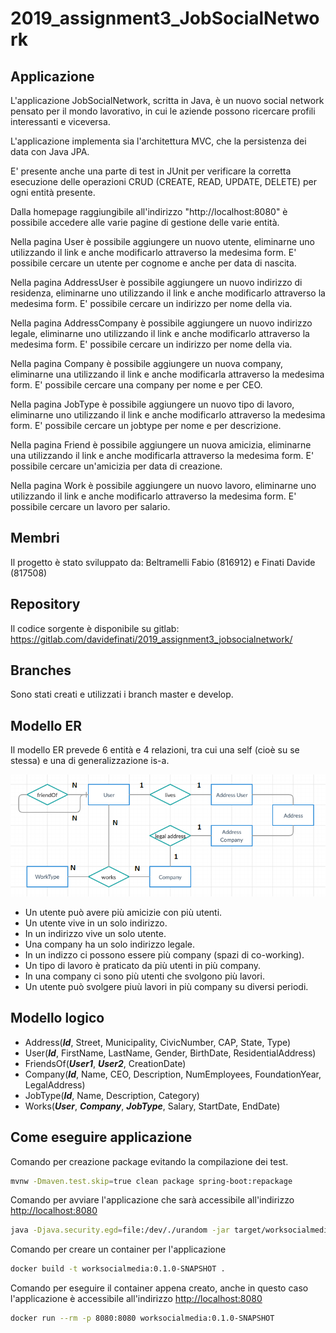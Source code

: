 # 2019_assignment3_JobSocialNetwork

## Applicazione  

L'applicazione JobSocialNetwork, scritta in Java, è un nuovo social network 
pensato per il mondo lavorativo, in cui le aziende possono ricercare profili 
interessanti e viceversa.

L'applicazione implementa sia l'architettura MVC,
che la persistenza dei data con Java JPA.

E' presente anche una parte di test in JUnit per verificare la corretta esecuzione
delle operazioni CRUD (CREATE, READ, UPDATE, DELETE) per ogni entità presente.

Dalla homepage raggiungibile all'indirizzo "http://localhost:8080" è possibile
accedere alle varie pagine di gestione delle varie entità.

Nella pagina User è possibile aggiungere un nuovo utente, eliminarne uno utilizzando 
il link e anche modificarlo attraverso la medesima form.
E' possibile cercare un utente per cognome e anche per data di nascita.

Nella pagina AddressUser è possibile aggiungere un nuovo indirizzo di residenza, eliminarne uno utilizzando 
il link e anche modificarlo attraverso la medesima form.
E' possibile cercare un indirizzo per nome della via.

Nella pagina AddressCompany è possibile aggiungere un nuovo indirizzo legale, eliminarne uno utilizzando 
il link e anche modificarlo attraverso la medesima form.
E' possibile cercare un indirizzo per nome della via.

Nella pagina Company è possibile aggiungere un nuova company, eliminarne una utilizzando 
il link e anche modificarla attraverso la medesima form.
E' possibile cercare una company per nome e per CEO.

Nella pagina JobType è possibile aggiungere un nuovo tipo di lavoro, eliminarne uno utilizzando 
il link e anche modificarlo attraverso la medesima form.
E' possibile cercare un jobtype per nome e per descrizione.

Nella pagina Friend è possibile aggiungere un nuova amicizia, eliminarne una utilizzando 
il link e anche modificarla attraverso la medesima form.
E' possibile cercare un'amicizia per data di creazione.

Nella pagina Work è possibile aggiungere un nuovo lavoro, eliminarne uno utilizzando 
il link e anche modificarlo attraverso la medesima form.
E' possibile cercare un lavoro per salario.


## Membri  

Il progetto è stato sviluppato da: Beltramelli Fabio (816912) e Finati Davide (817508)

## Repository  

Il codice sorgente è disponibile su gitlab: https://gitlab.com/davidefinati/2019_assignment3_jobsocialnetwork/

## Branches

Sono stati creati e utilizzati i branch master e develop.

## Modello ER
Il modello ER prevede 6 entità e 4 relazioni, tra cui una self (cioè su se stessa) e una
di generalizzazione is-a.

![ER MODEL](Modello_ER.png)

- Un utente può avere più amicizie con più utenti.
- Un utente vive in un solo indirizzo. 
- In un indirizzo vive un solo utente.
- Una company ha un solo indirizzo legale.
- In un indizzo ci possono essere più company (spazi di co-working).
- Un tipo di lavoro è praticato da più utenti in più company.
- In una company ci sono più utenti che svolgono più lavori.
- Un utente può svolgere piuù lavori in più company su diversi periodi.

## Modello logico

- Address(***Id***, Street, Municipality, CivicNumber, CAP, State, Type)  
- User(***Id***, FirstName, LastName, Gender, BirthDate, ResidentialAddress)  
- FriendsOf(***User1***, ***User2***, CreationDate)  
- Company(***Id***, Name, CEO, Description, NumEmployees, FoundationYear, LegalAddress)  
- JobType(***Id***, Name, Description, Category)  
- Works(***User***, ***Company***, ***JobType***, Salary, StartDate, EndDate)  


## Come eseguire applicazione

Comando per creazione package evitando la compilazione dei test.
```bash
mvnw -Dmaven.test.skip=true clean package spring-boot:repackage
```

Comando per avviare l'applicazione che sarà accessibile all'indirizzo 
[http://localhost:8080](http://localhost:8080)
```bash
java -Djava.security.egd=file:/dev/./urandom -jar target/worksocialmedia.jar
```

Comando per creare un container per l'applicazione
```bash
docker build -t worksocialmedia:0.1.0-SNAPSHOT .
```

Comando per eseguire il container appena creato, anche in questo caso l'applicazione è
accessibile all'indirizzo [http://localhost:8080](http://localhost:8080)
```bash
docker run --rm -p 8080:8080 worksocialmedia:0.1.0-SNAPSHOT
```